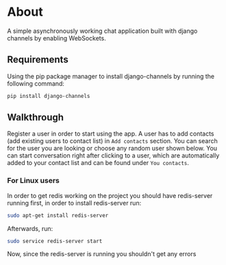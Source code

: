 # About
A simple asynchronously working chat application built with django channels by enabling WebSockets.


## Requirements
Using the pip package manager to install django-channels by running the following command:
```bash
pip install django-channels
```

## Walkthrough
Register a user in order to start using the app. A user has to add contacts (add existing users to contact list) in `Add contacts` section. You can search for the user you are looking or choose any random user shown below.
You can start conversation right after clicking to a user, which are automatically added to your contact list and can be found under `You contacts`.


### For Linux users
In order to get redis working on the project you should have redis-server running first, in order to install redis-server run:
```bash
sudo apt-get install redis-server
```
Afterwards, run:
```bash
sudo service redis-server start
```
Now, since the redis-server is running you shouldn't get any errors
